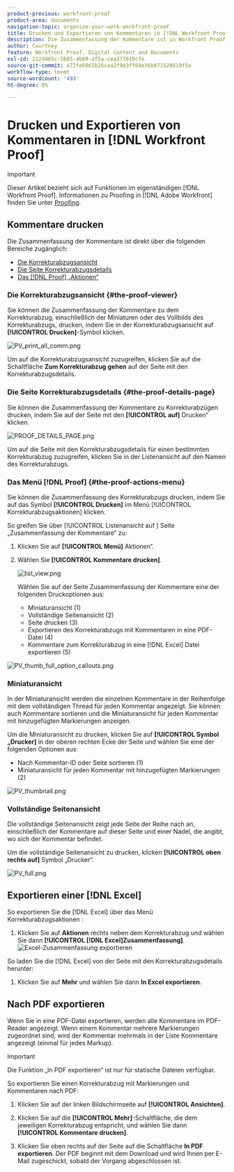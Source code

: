 ```yaml
---
product-previous: workfront-proof
product-area: documents
navigation-topic: organize-your-work-workfront-proof
title: Drucken und Exportieren von Kommentaren in [!DNL Workfront Proof]
description: Die Zusammenfassung der Kommentare ist in Workfront Proof verfügbar.
author: Courtney
feature: Workfront Proof, Digital Content and Documents
exl-id: 212d465c-5605-4bb9-af5a-cea377619cfe
source-git-commit: e72fe6861b26caa2f9e3ff64e36b871528619f5a
workflow-type: tm+mt
source-wordcount: '493'
ht-degree: 0%

---
```


# Drucken und Exportieren von Kommentaren in [!DNL Workfront Proof]

>[!IMPORTANT]
>
>Dieser Artikel bezieht sich auf Funktionen im eigenständigen [!DNL Workfront Proof]. Informationen zu Proofing in [!DNL Adobe Workfront] finden Sie unter [Proofing](../../../review-and-approve-work/proofing/proofing.md).

## Kommentare drucken

Die Zusammenfassung der Kommentare ist direkt über die folgenden Bereiche zugänglich:

* [Die Korrekturabzugsansicht](#the-proof-viewer)
* [Die Seite Korrekturabzugsdetails](#the-proof-details-page)
* [Das  [!DNL Proof]  „Aktionen“](#the-proof-actions-menu)

### Die Korrekturabzugsansicht {#the-proof-viewer}

Sie können die Zusammenfassung der Kommentare zu dem Korrekturabzug, einschließlich der Miniaturen oder des Vollbilds des Korrekturabzugs, drucken, indem Sie in der Korrekturabzugsansicht auf **[!UICONTROL Drucken]**-Symbol klicken.

![PV_print_all_comm.png](assets/pv-print-all-comm-350x158.png)

Um auf die Korrekturabzugsansicht zuzugreifen, klicken Sie auf die Schaltfläche **Zum Korrekturabzug gehen** auf der Seite mit den Korrekturabzugsdetails.

### Die Seite Korrekturabzugsdetails {#the-proof-details-page}

Sie können die Zusammenfassung der Kommentare zu Korrekturabzügen drucken, indem Sie auf der Seite mit den **[!UICONTROL auf]** Drucken“ klicken.

![PROOF_DETAILS_PAGE.png](assets/proof-details-page-350x231.png)

Um auf die Seite mit den Korrekturabzugsdetails für einen bestimmten Korrekturabzug zuzugreifen, klicken Sie in der Listenansicht auf den Namen des Korrekturabzugs.

### Das Menü [!DNL Proof] {#the-proof-actions-menu}

Sie können die Zusammenfassung des Korrekturabzugs drucken, indem Sie auf das Symbol **[!UICONTROL Drucken]** im Menü [!UICONTROL Korrekturabzugsaktionen] klicken.

So greifen Sie über [!UICONTROL  Listenansicht auf ] Seite „Zusammenfassung der Kommentare“ zu:

1. Klicken Sie auf **[!UICONTROL Menü]** Aktionen“.
1. Wählen Sie **[!UICONTROL Kommentare drucken]**.

   ![list_view.png](assets/list-view-350x155.png)

   Wählen Sie auf der Seite Zusammenfassung der Kommentare eine der folgenden Druckoptionen aus:

   * Miniaturansicht (1)
   * Vollständige Seitenansicht (2)
   * Seite drucken (3)
   * Exportieren des Korrekturabzugs mit Kommentaren in eine PDF-Datei (4)
   * Kommentare zum Korrekturabzug in eine [!DNL Excel] Datei exportieren (5)

![PV_thumb_full_option_callouts.png](assets/pv-thumb-full-option-callouts-350x154.png)

### Miniaturansicht

In der Miniaturansicht werden die einzelnen Kommentare in der Reihenfolge mit dem vollständigen Thread für jeden Kommentar angezeigt. Sie können auch Kommentare sortieren und die Miniaturansicht für jeden Kommentar mit hinzugefügten Markierungen anzeigen.

Um die Miniaturansicht zu drucken, klicken Sie auf **[!UICONTROL Symbol „Drucker]** in der oberen rechten Ecke der Seite und wählen Sie eine der folgenden Optionen aus:

* Nach Kommentar-ID oder Seite sortieren (1)
* Miniaturansicht für jeden Kommentar mit hinzugefügten Markierungen (2)

![PV_thumbnail.png](assets/pv-thumbnail-350x290.png)

### Vollständige Seitenansicht

Die vollständige Seitenansicht zeigt jede Seite der Reihe nach an, einschließlich der Kommentare auf dieser Seite und einer Nadel, die angibt, wo sich der Kommentar befindet.

Um die vollständige Seitenansicht zu drucken, klicken **[!UICONTROL oben rechts auf]** Symbol „Drucker“.

![PV_full.png](assets/pv-full-350x347.png)

## Exportieren einer [!DNL Excel]

So exportieren Sie die [!DNL Excel] über das Menü Korrekturabzugsaktionen :

1. Klicken Sie auf **Aktionen** rechts neben dem Korrekturabzug und wählen Sie dann **[!UICONTROL [!DNL Excel]Zusammenfassung]**.
   ![Excel-Zusammenfassung exportieren](assets/excel-summary-option.png)

So laden Sie die [!DNL Excel] von der Seite mit den Korrekturabzugsdetails herunter:

1. Klicken Sie auf **Mehr** und wählen Sie dann **In Excel exportieren**.

   <!--
   ![Export to Excel option](assets/export-to-excel-option.png) -->

## Nach PDF exportieren

Wenn Sie in eine PDF-Datei exportieren, werden alle Kommentare im PDF-Reader angezeigt. Wenn einem Kommentar mehrere Markierungen zugeordnet sind, wird der Kommentar mehrmals in der Liste Kommentare angezeigt (einmal für jedes Markup).

>[!IMPORTANT]
>
>Die Funktion „In PDF exportieren“ ist nur für statische Dateien verfügbar.

So exportieren Sie einen Korrekturabzug mit Markierungen und Kommentaren nach PDF:

1. Klicken Sie auf der linken Bildschirmseite auf **[!UICONTROL Ansichten]**.
1. Klicken Sie auf die **[!UICONTROL Mehr]**-Schaltfläche, die dem jeweiligen Korrekturabzug entspricht, und wählen Sie dann **[!UICONTROL Kommentare drucken]**.

1. Klicken Sie oben rechts auf der Seite auf die Schaltfläche **In PDF exportieren**. Der PDF beginnt mit dem Download und wird Ihnen per E-Mail zugeschickt, sobald der Vorgang abgeschlossen ist.
